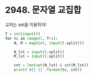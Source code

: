 # 2948. 문자열 교집합

교차는 set을 이용하자!

```python
T = int(input())
for tc in range(1, T+1):
    N, M = map(int, input().split())

    N_lst = input().split()
    M_lst = input().split()

    cnt = len(set(N_lst) & set(M_lst))
    print('#{} {}'.format(tc, cnt))
```



